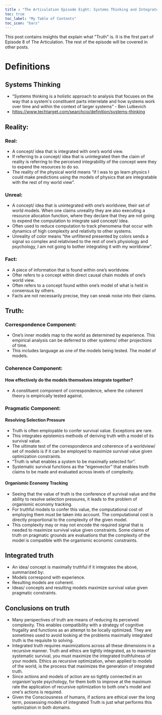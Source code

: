 ```yaml
---
title : "The Articulation Episode Eight: Systems Thinking and Integrated Truth"
toc: true
toc_label: "My Table of Contents"
toc_icon: "bars"
---
```

This post contains insights that explain what "Truth" is. It is the first part of Episode 8 of The Articulation. The rest of the episode will be covered in other posts. 

# Definitions
## Systems Thinking
- “Systems thinking is a holistic approach to analysis that focuses on the way that a system's constituent parts interrelate and how systems work over time and within the context of larger systems” - Ben Lutkevich
- https://www.techtarget.com/searchcio/definition/systems-thinking

## Reality:
### Real: 
- A concept/ idea that is integrated with one’s world view. 
- If referring to a concept/ idea that is unintegrated then the claim of reality is referring to the perceived integrability of the concept were they to expend the resources to do so. 
- The reality of the physical world means “if I was to go learn physics I could make predictions using the models of physics that are integratable with the rest of my world view”.
### Unreal: 
- A concept/ idea that is unintegrated with one’s worldview, their set of world models. When one claims unreality they are also executing a resource allocation function, where they declare that they are not going to expend the computation to integrate said concept/ idea.   
- Often used to reduce computation to track phenomena that occur with dynamics of high complexity and relativity to other systems. 
- Unreality of color means “the unfiltered presented by colors sends a signal so complex and relativised to the rest of one’s physiology and psychology, I am not going to bother integrating it with my worldview”. 

### Fact: 
- A piece of information that is found within one’s worldview. 
- Ofter refers to a concept within direct causal chain models of one’s world view. 
- Often refers to a concept found within one’s model of what is held in consensus by others.  
- Facts are not necessarily precise, they can sneak noise into their claims. 

## Truth:
### Correspondence Component:
- One’s inner models map to the world as determined by experience. This empirical analysis can be deferred to other systems/ other projections of time. 
- This includes language as one of the models being tested. The model of models. 
### Coherence Component:
#### How effectively do the models themselves integrate together? 
- A constituent component of correspondence, where the coherent theory is empirically tested against. 
### Pragmatic Component:
#### Resolving Selection Pressure
- Truth is often employable to confer survival value. Exceptions are rare. 
- This integrates epistemics methods of deriving truth with a model of its survival value. 
- The ultimate test of the correspondence and coherence of a worldview/ set of models is if it can be employed to maximize survival value given optimization constraints. 
- “Truth is what enables a system to be maximally selected for”.
- Systematic survival functions as the “eigenvector” that enables truth claims to be made and evaluated across levels of complexity. 

#### Organismic Economy Tracking 
- Seeing that the value of truth is the conference of survival value and the ability to resolve selection pressures, it leads to the problem of organismic economy tracking. 
- For truthful models to confer this value, the computational cost of employing them must be taken into account. The computational cost is directly proportional to the complexity of the given model.
- This complexity may or may not encode the required signal that is needed to maximize survival value given constraints. Some claims of truth on pragmatic grounds are evaluations that the complexity of the model is compatible with the organismic economic constraints. 

## Integrated truth
- An idea/ concept is maximally truthful if it integrates the above, summarized by:
- Models correspond with experience.
- Resulting models are coherent.
- Ideas/ concepts and resulting models maximize survival value given pragmatic constraints. 

## Conclusions on truth
- Many perspectives of truth are means of reducing its perceived complexity. This enables compatibility with a strategy of cognitive frugality and functions as an attempt to be locally optimized. They are sometimes used to avoid looking at the problems maximally integrated truth is the requisite to solving. 
- Integrated truth requires maximizations across all these dimensions in a recursive manner. Truth and ethics are tightly integrated, as to maximize systematic survival, you must maximize the integrated truthfulness of your models. Ethics as recursive optimization, when applied to models of the world, is the process that maximizes the generation of integrated truth. 
- Since actions and models of action are so tightly connected in an organism'syste psychology, for them both to improve at the maximum rate the application of recursive optimization to both one's model and one's actions is required. 
- Given the Consciousness of humans, if actions are ethical over the long term, possessing models of integrated Truth is just what performs this optimization in both domains.   